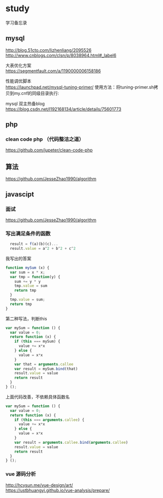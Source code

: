 # study
学习备忘录

## mysql
http://blog.51cto.com/lizhenliang/2095526   
http://www.cnblogs.com/clsn/p/8038964.html#_label6   

大表优化方案   
https://segmentfault.com/a/1190000006158186   

性能调优脚本   
https://launchpad.net/mysql-tuning-primer/
使用方法：将tuning-primer.sh拷贝到my.cnf的同级目录执行:

mysql 双主热备blog    
https://blog.csdn.net/l192168134/article/details/75601773

## php
 
### clean code php （代码整洁之道）
https://github.com/jupeter/clean-code-php

## 算法
https://github.com/JesseZhao1990/algorithm

## javascipt
### 面试
https://github.com/JesseZhao1990/algorithm

### 写出满足条件的函数
```javascript
  result = f(a)(b)(c)...
  result.value = a^2 + b^2 + c^2
````
我写出的答案
```javascript
function mySum (x) {
  var sum = x * x;
  var tmp = function(y) {
    sum += y * y
    tmp.value = sum
    return tmp    
  } 
  tmp.value = sum;
  return tmp
}
```
第二种写法，判断this
```javascript
var mySum = function () {
  var value = 0;
  return function (x) {
    if (this === mySum) {
      value += x*x
    } else {
      value = x*x
    }
    var that = arguments.callee
    var result = mySum.bind(that)
    result.value = value
    return result
  }
} ();
```
上面代码改善，不依赖具体函数名
```javascript
var mySum = function () {
  var value = 0;
  return function (x) {
    if (this === arguments.callee) {
      value += x*x
    } else {
      value = x*x
    }
    var result = arguments.callee.bind(arguments.callee)
    result.value = value
    return result
  }
} ();
```


### vue 源码分析
http://hcysun.me/vue-design/art/   
https://ustbhuangyi.github.io/vue-analysis/prepare/
